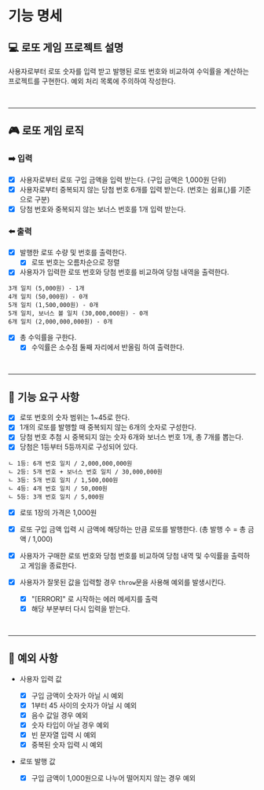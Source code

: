 # 기능 명세

## 💻 로또 게임 프로젝트 설명

사용자로부터 로또 숫자를 입력 받고 발행된 로또 번호와 비교하여 수익률을 계산하는 프로젝트를 구현한다.
예외 처리 목록에 주의하여 작성한다.

<br/>

---

## 🎮 로또 게임 로직

### ➡️ 입력

- [x] 사용자로부터 로또 구입 금액을 입력 받는다. (구입 금액은 1,000원 단위)
- [x] 사용자로부터 중복되지 않는 당첨 번호 6개를 입력 받는다. (번호는 쉼표(,)를 기준으로 구분)
- [x] 당첨 번호와 중복되지 않는 보너스 번호를 1개 입력 받는다.

### ⬅️ 출력

- [x] 발행한 로또 수량 및 번호를 출력한다.
  - [x] 로또 번호는 오름차순으로 정렬
- [x] 사용자가 입력한 로또 번호와 당첨 번호를 비교하여 당첨 내역을 출력한다.

```
3개 일치 (5,000원) - 1개
4개 일치 (50,000원) - 0개
5개 일치 (1,500,000원) - 0개
5개 일치, 보너스 볼 일치 (30,000,000원) - 0개
6개 일치 (2,000,000,000원) - 0개
```

- [x] 총 수익률을 구한다.
  - [x] 수익률은 소수점 둘째 자리에서 반올림 하여 출력한다.

<br/>

---

## 📌 기능 요구 사항

- [x] 로또 번호의 숫자 범위는 1~45로 한다.
- [x] 1개의 로또를 발행할 때 중복되지 않는 6개의 숫자로 구성한다.
- [x] 당첨 번호 추첨 시 중복되지 않는 숫자 6개와 보너스 번호 1개, 총 7개를 뽑는다.
- [x] 당첨은 1등부터 5등까지로 구성되어 있다.

```
ㄴ 1등: 6개 번호 일치 / 2,000,000,000원
ㄴ 2등: 5개 번호 + 보너스 번호 일치 / 30,000,000원
ㄴ 3등: 5개 번호 일치 / 1,500,000원
ㄴ 4등: 4개 번호 일치 / 50,000원
ㄴ 5등: 3개 번호 일치 / 5,000원
```

- [x] 로또 1장의 가격은 1,000원
- [x] 로또 구입 금액 입력 시 금액에 해당하는 만큼 로또를 발행한다. (총 발행 수 = 총 금액 / 1,000)
- [x] 사용자가 구매한 로또 번호와 당첨 번호를 비교하여 당첨 내역 및 수익률을 출력하고 게임을 종료한다.

- [x] 사용자가 잘못된 값을 입력할 경우 `throw`문을 사용해 예외를 발생시킨다.
  - [x] "[ERROR]" 로 시작하는 에러 메세지를 출력
  - [x] 해당 부분부터 다시 입력을 받는다.

<br/>

---

## 🐞 예외 사항

- 사용자 입력 값

  - [x] 구입 금액이 숫자가 아닐 시 예외
  - [x] 1부터 45 사이의 숫자가 아닐 시 예외
  - [x] 음수 값일 경우 예외
  - [x] 숫자 타입이 아닐 경우 예외
  - [x] 빈 문자열 입력 시 예외
  - [x] 중복된 숫자 입력 시 예외

- 로또 발행 값
  - [x] 구입 금액이 1,000원으로 나누어 떨어지지 않는 경우 예외
